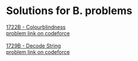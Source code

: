 #  Solutions for B. problems

[1722B - Colourblindness](https://github.com/ShaadyEmad/Codeforces_Python_Solutions/blob/main/B/1722B%20-%20Colourblindness.py)\
[problem link on codeforce](https://codeforces.com/problemset/problem/1722/B)\
\
[1729B - Decode String](https://github.com/ShaadyEmad/Codeforces_Python_Solutions/blob/main/B/1729B%20-%20Decode%20String.py)\
[problem link on codeforce](https://codeforces.com/problemset/problem/1729/B)
